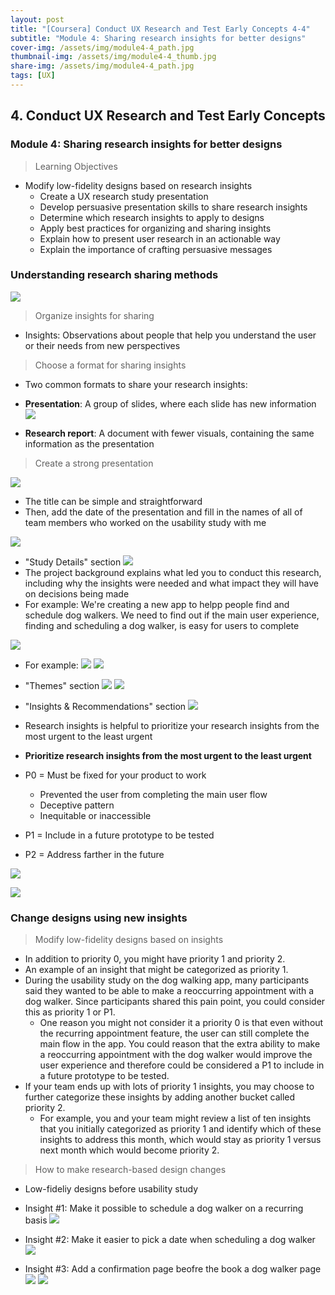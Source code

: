 ```yaml
---
layout: post
title: "[Coursera] Conduct UX Research and Test Early Concepts 4-4"
subtitle: "Module 4: Sharing research insights for better designs"
cover-img: /assets/img/module4-4_path.jpg
thumbnail-img: /assets/img/module4-4_thumb.jpg
share-img: /assets/img/module4-4_path.jpg
tags: [UX]
--- 
```


## 4. Conduct UX Research and Test Early Concepts
### Module 4: Sharing research insights for better designs

> Learning Objectives
	
  - Modify low-fidelity designs based on research insights
	- Create a UX research study presentation
	- Develop persuasive presentation skills to share research insights
	- Determine which research insights to apply to designs
	- Apply best practices for organizing and sharing insights
	- Explain how to present user research in an actionable way
	- Explain the importance of crafting persuasive messages

### Understanding research sharing methods

![](https://velog.velcdn.com/images/erica990604/post/c9e72c2a-b152-4366-b5f5-382da0a3ee98/image.png)
>  Organize insights for sharing

- Insights: Observations about people that help you understand the user or their needs from new perspectives 

> Choose a format for sharing insights

- Two common formats to share your research insights:
- **Presentation**: A group of slides, where each slide has new information
![](https://velog.velcdn.com/images/erica990604/post/90b1e86e-ab76-4bd1-a335-84c37b13aeaf/image.png)

- **Research report**: A document with fewer visuals, containing the same information as the presentation

> Create a strong presentation

![](https://velog.velcdn.com/images/erica990604/post/a4a5de80-9fda-4223-bf8b-6ad9569a8b56/image.png)
- The title can be simple and straightforward
- Then, add the date of the presentation and fill in the names of all of team members who worked on the usability study with me

![](https://velog.velcdn.com/images/erica990604/post/aba4d2a4-756e-4ae3-bcc2-7b01de9d7ed0/image.png)

- "Study Details" section
![](https://velog.velcdn.com/images/erica990604/post/f286fbd1-e868-4346-b8f8-e9b173fb31b1/image.png)
- The project background explains what led you to conduct this research, including why the insights were needed and what impact they will have on decisions being made
- For example: We're creating a new app to helpp people find and schedule dog walkers. We need to find out if the main user experience, finding and scheduling a dog walker, is easy for users to complete

![](https://velog.velcdn.com/images/erica990604/post/aa428217-4c45-4dd7-a458-952c15563226/image.png)
- For example:
![](https://velog.velcdn.com/images/erica990604/post/c41e8e56-2f70-462b-bd35-9a71714401de/image.png)
![](https://velog.velcdn.com/images/erica990604/post/f4f9a9bd-6247-4d82-970a-dbd3f976e3f8/image.png)

- "Themes" section
![](https://velog.velcdn.com/images/erica990604/post/1034fd79-24f7-4a76-a101-580ccc6929a7/image.png)
![](https://velog.velcdn.com/images/erica990604/post/3217ef98-75df-49ee-a32a-e1f91fd743dc/image.png)

- "Insights & Recommendations" section
![](https://velog.velcdn.com/images/erica990604/post/15fb667e-0ddd-40e2-9eae-067c34259d65/image.png)
- Research insights is helpful to prioritize your research insights from the most urgent to the least urgent
- **Prioritize research insights from the most urgent to the least urgent**
- P0 = Must be fixed for your product to work
	- Prevented the user from completing the main user flow
    - Deceptive pattern
    - Inequitable or inaccessible
- P1 = Include in a future prototype to be tested
- P2 = Address farther in the future

![](https://velog.velcdn.com/images/erica990604/post/7cb7743f-c426-484a-a158-8d5b8d2f9127/image.png)

![](https://velog.velcdn.com/images/erica990604/post/6b24f694-f7e0-4579-b76c-1bee72efae43/image.png)

### Change designs using new insights

>  Modify low-fidelity designs based on insights

- In addition to priority 0, you might have priority 1 and priority 2. 
- An example of an insight that might be categorized as priority 1. 
- During the usability study on the dog walking app, many participants said they wanted to be able to make a reoccurring appointment with a dog walker. Since participants shared this pain point, you could consider this as priority 1 or P1. 
	- One reason you might not consider it a priority 0 is that even without the recurring appointment feature, the user can still complete the main flow in the app. You could reason that the extra ability to make a reoccurring appointment with the dog walker would improve the user experience and therefore could be considered a P1 to include in a future prototype to be tested. 
- If your team ends up with lots of priority 1 insights, you may choose to further categorize these insights by adding another bucket called priority 2. 
	- For example, you and your team might review a list of ten insights that you initially categorized as priority 1 and identify which of these insights to address this month, which would stay as priority 1 versus next month which would become priority 2.

> How to make research-based design changes

- Low-fideliy designs before usability study

- Insight #1: Make it possible to schedule a dog walker on a recurring basis
![](https://velog.velcdn.com/images/erica990604/post/a01893ec-1481-4737-81be-23b6434699c0/image.png)

- Insight #2: Make it easier to pick a date when scheduling a dog walker
![](https://velog.velcdn.com/images/erica990604/post/99817deb-0a5d-4c69-a45e-6881b05b4bf1/image.png)

- Insight #3: Add a confirmation page beofre the book a dog walker page
![](https://velog.velcdn.com/images/erica990604/post/43167f1b-a695-43b5-99c4-6c1cdee27d5b/image.png)
![](https://velog.velcdn.com/images/erica990604/post/9cf436ff-3a70-401a-b45d-b05a4761db3d/image.png)